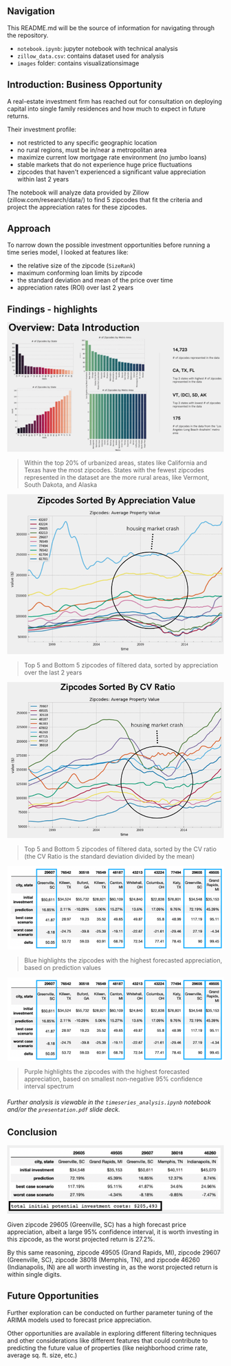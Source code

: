 ## Navigation

This README.md will be the source of information for navigating through the repository.

* `notebook.ipynb`: jupyter notebook with technical analysis
* `zillow_data.csv`: contains dataset used for analysis
* `images` folder: contains visualizationsimage


## Introduction: Business Opportunity

A real-estate investment firm has reached out for consultation on deploying capital into single family residences and how much to expect in future returns.

Their investment profile:

* not restricted to any specific geographic location
* no rural regions, must be in/near a metropolitan area
* maximize current low mortgage rate environment (no jumbo loans)
* stable markets that do not experience huge price fluctuations
* zipcodes that haven't experienced a significant value appreciation within last 2 years

The notebook will analyze data provided by Zillow (zillow.com/research/data/) to find 5 zipcodes that fit the criteria and project the appreciation rates for these zipcodes.


## Approach

To narrow down the possible investment opportunities before running a time series model, I looked at features like:
* the relative size of the zipcode (`SizeRank`)
* maximum conforming loan limits by zipcode
* the standard deviation and mean of the price over time
* appreciation rates (ROI) over last 2 years

## Findings - highlights

![Data Statistics](/images/statistics.png "Data Statistics")

> Within the top 20% of urbanized areas, states like California and Texas have the most zipcodes. States with the fewest zipcodes represented in the dataset are the more rural areas, like Vermont, South Dakota, and Alaska


![SortByAppreciation](/images/zipcodes-appreciation.png "Sorted by Appreciation")

> Top 5 and Bottom 5 zipcodes of filtered data, sorted by appreciation over the last 2 years


![SortByCVRatio](/images/zipcodes-cvratio.png "Sorted by CV Ratio")

> Top 5 and Bottom 5 zipcodes of filtered data, sorted by the CV ratio (the CV Ratio is the standard deviation divided by the mean)


![HighestPredictions](/images/highestpredictions.png "Highest Predictions")

> Blue highlights the zipcodes with the highest forecasted appreciation, based on prediction values


![SmallestCIDelta](/images/highestpredictions.png "Smallest Confidence Interval Delta")

> Purple highlights the zipcodes with the highest forecasted appreciation, based on smallest non-negative 95% confidence interval spectrum


###### *Further analysis is viewable in the `timeseries_analysis.ipynb` notebook and/or the `presentation.pdf` slide deck.*


## Conclusion

![Recommendations](/images/recommendations.png "Recommended Investments")


Given zipcode 29605 (Greenville, SC) has a high forecast price appreciation, albeit a large 95% confidence interval, it is worth investing in this zipcode, as the worst projected return is 27.2%.

By this same reasoning, zipcode 49505 (Grand Rapids, MI), zipcode 29607 (Greenville, SC), zipcode 38018 (Memphis, TN), and zipcode 46260 (Indianapolis, IN) are all worth investing in, as the worst projected return is within single digits.


## Future Opportunities

Further exploration can be conducted on further parameter tuning of the ARIMA models used to forecast  price appreciation.

Other opportunities are available in exploring different filtering techniques and other considerations like different features that could contribute to predicting the future value of properties (like neighborhood crime rate, average sq. ft. size, etc.)
